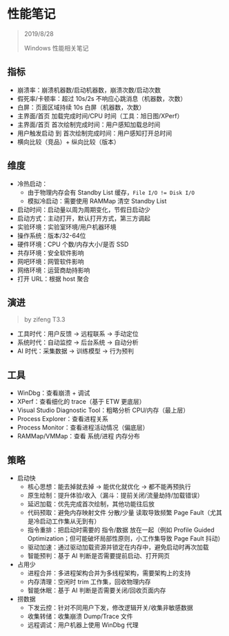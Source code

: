 ﻿# 性能笔记

> 2019/8/28
> 
> Windows 性能相关笔记

## 指标

- 崩溃率：崩溃机器数/启动机器数，崩溃次数/启动次数
- 假死率/卡顿率：超过 10s/2s 不响应心跳消息（机器数，次数）
- 白屏：页面区域持续 10s 白屏（机器数，次数）
- 主界面/首页 加载完成时间/CPU 时间（工具：旭日图/XPerf）
- 主界面/首页 首次绘制完成时间：用户感知加载总时间
- 用户触发启动 到 首次绘制完成时间：用户感知打开总时间
- 横向比较（竞品）+ 纵向比较（版本）

## 维度

- 冷热启动：
  - 由于物理内存会有 Standby List 缓存，`File I/O != Disk I/O`
  - 模拟冷启动：需要使用 RAMMap 清空 Standby List
- 启动时间：启动量以周为周期变化，节假日启动少
- 启动方式：主动打开，默认打开方式，第三方调起
- 实验环境：实验室环境/用户机器环境
- 操作系统：版本/32-64位
- 硬件环境：CPU 个数/内存大小/是否 SSD
- 共存环境：安全软件影响
- 网吧环境：网管软件影响
- 网络环境：运营商劫持影响
- 打开 URL：根据 host 聚合

## 演进

> by zifeng T3.3

- 工具时代：用户反馈 -> 远程联系 -> 手动定位
- 系统时代：自动监控 -> 后台系统 -> 自动分析
- AI 时代：采集数据 -> 训练模型 -> 行为预判

## 工具

- WinDbg：查看崩溃 + 调试
- XPerf：查看细化的 trace（基于 ETW 更底层）
- Visual Studio Diagnostic Tool：粗略分析 CPU/内存（最上层）
- Process Explorer：查看进程关系
- Process Monitor：查看进程活动情况（偏底层）
- RAMMap/VMMap：查看 系统/进程 内存分布

## 策略

- 启动快
  - 核心思想：能去掉就去掉 -> 能优化就优化 -> 都不能再预执行
  - 原生绘制：提升体验/收入（漏斗：提前关闭/流量劫持/加载错误）
  - 延迟加载：优先完成首次绘制，其他功能往后放
  - 代码预取：避免内存映射文件 分散/少量 读取导致频繁 Page Fault（尤其是冷启动工作集从无到有）
  - 指令重排：把启动时需要的 指令/数据 放在一起（例如 Profile Guided Optimization；但可能破坏局部性原则，小工作集导致 Page Fault 抖动）
  - 驱动加速：通过驱动加载资源并锁定在内存中，避免启动时再次加载
  - 智能预判：基于 AI 判断是否需要提前启动、打开网页
- 占用少
  - 进程合并：多进程架构合并为多线程架构，需要架构上的支持
  - 内存清理：空闲时 trim 工作集，回收物理内存
  - 智能休眠：基于 AI 判断是否需要关闭/回收页面内存
- 捞数据
  - 下发云控：针对不同用户下发，修改逻辑开关/收集非敏感数据
  - 收集转储：收集崩溃 Dump/Trace 文件
  - 远程调试：用户机器上使用 WinDbg 代理
